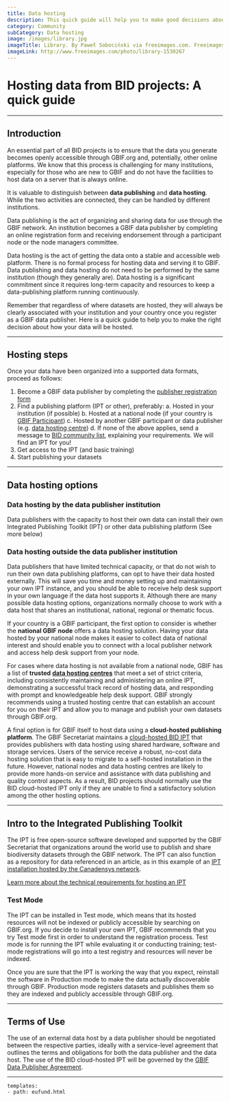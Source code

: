```yaml
---
title: Data hosting
description: This quick guide will help you to make good decisions about how to host data from your BID project. 
category: Community
subCategory: Data hosting
image: /images/library.jpg
imageTitle: Library. By Paweł Sobociński via freeimages.com. Freeimages content license.
imageLink: http://www.freeimages.com/photo/library-1530267
---
```

# Hosting data from BID projects: A quick guide

<!-- toc -->
<!-- tocstop -->

-----------------------
## Introduction

An essential part of all BID projects is to ensure that the data you generate becomes openly accessible through GBIF.org and, potentially, other online platforms. We know that this process is challenging for many institutions, especially for those who are new to GBIF and do not have the facilities to host data on a server that is always online. 

It is valuable to distinguish between **data publishing** and **data hosting**. While the two activities are connected, they can be handled by different institutions.

Data publishing is the act of organizing and sharing data for use through the GBIF network. An institution becomes a GBIF data publisher by completing an online registration form and receiving endorsement through a participant node or the node managers committee. 

Data hosting is the act of getting the data onto a stable and accessible web platform. There is no formal process for hosting data and serving it to GBIF. Data publishing and data hosting do not need to be performed by the same institution (though they generally are). Data hosting is a significant commitment since it requires long-term capacity and resources to keep a data-publishing platform running continuously.  

Remember that regardless of where datasets are hosted, they will always be clearly associated with your institution and your country once you register as a GBIF data publisher. Here is a quick guide to help you to make the right decision about how your data will be hosted. 

-----------

## Hosting steps

Once your data have been organized into a supported data formats, proceed as follows:
  
1. Become a GBIF data publisher by completing the [publisher registration form](http://www.gbif.org/publishing-data/request-endorsement#/intro)
2. Find a publishing platform (IPT or other), preferably:
    a. Hosted in your institution (if possible)
    b. Hosted at a national node (if your country is [GBIF Participant](http://www.gbif.org/participation/participant-list))
    c. Hosted by another GBIF participant or data publisher (e.g. [data hosting centre](#centre))
    d. If none of the above applies, send a message to [BID community list](mailto:bid-community@lists.gbif.org), explaining your requirements. We will find an IPT for you!
3. Get access to the IPT (and basic training)
4. Start publishing your datasets

-----------

## Data hosting options

### Data hosting by the data publisher institution

Data publishers with the capacity to host their own data can install their own Integrated Publishing Toolkit (IPT) or other data publishing platform (<a name="ipt">See more below</a>) 

### Data hosting outside the data publisher institution  

Data publishers that have limited technical capacity, or that do not wish to run their own data publishing platforms, can opt to have their data hosted externally. This will save you time and money setting up and maintaining your own IPT instance, and you should be able to receive help desk support in your own language if the data host supports it. Although there are many possible data hosting options, organizations normally choose to work with a data host that shares an institutional, national, regional or thematic focus. 

If your country is a GBIF participant, the first option to consider is whether the **national GBIF node** offers a data hosting solution. Having your data hosted by your national node makes it easier to collect data of national interest and should enable you to connect with a local publisher network and access help desk support from your node.

For cases where data hosting is not available from a national node, GBIF has a list of **trusted** <a name="centre"></a>[**data hosting centres**](https://github.com/gbif/ipt/wiki/dataHostingCentres#data-hosting-centres) that meet a set of strict criteria, including consistently maintaining and administering an online IPT, demonstrating a successful track record of hosting data, and responding with prompt and knowledgeable help desk support. GBIF strongly recommends using a trusted hosting centre that can establish an account for you on their IPT and allow you to manage and publish your own datasets through GBIF.org.

A final option is for GBIF itself to host data using a **cloud-hosted publishing platform**. The GBIF Secretariat maintains a [cloud-hosted BID IPT](http://cloud.gbif.org/bid/about.do) that provides publishers with data hosting using shared hardware, software and storage services. Users of the service receive a robust, no-cost data hosting solution that is easy to migrate to a self-hosted installation in the future. However, national nodes and data hosting centres are likely to provide more hands-on service and assistance with data publishing and quality control aspects. As a result, BID projects should normally use the BID cloud-hosted IPT only if they are unable to find a satisfactory solution among the other hosting options.

-----------

## Intro to the Integrated Publishing Toolkit<a name="ipt"></a>

The IPT is free open-source software developed and supported by the GBIF Secretariat that organizations around the world use to publish and share biodiversity datasets through the GBIF network. The IPT can also function as a repository for data referenced in an article, as in this example of an [IPT installation hosted by the Canadensys network](http://data.canadensys.net/ipt).  

[Learn more about the technical requirements for hosting an IPT](https://github.com/gbif/ipt/wiki/IPT2ManualNotes.wiki#requirements)

### Test Mode 

The IPT can be installed in Test mode, which means that its hosted resources will not be indexed or publicly accessible by searching on GBIF.org. If you decide to install your own IPT, GBIF recommends that you try Test mode first in order to understand the registration process. Test mode is for running the IPT while evaluating it or conducting training; test-mode registrations will go into a test registry and resources will never be indexed. 

Once you are sure that the IPT is working the way that you expect, reinstall the software in Production mode to make the data actually discoverable through GBIF. Production mode registers datasets and publishes them so they are indexed and publicly accessible through GBIF.org.

-----------

## Terms of Use
The use of an external data host by a data publisher should be negotiated between the respective parties, ideally with a service-level agreement that outlines the terms and obligations for both the data publisher and the data host. The use of the BID cloud-hosted IPT will be governed by the [GBIF Data Publisher Agreement](http://www.gbif.org/terms/data-publisher). 

-----------

```styledYaml
templates:
- path: eufund.html
```
